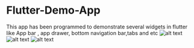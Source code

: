 # Flutter-Demo-App
This app has been programmed to demonstrate several widgets in flutter like App bar , app drawer, bottom navigation bar,tabs and etc
![alt text](https://imgur.com/mvCpVyj)
![alt text](https://imgur.com/GvJ0GWk)
![alt text](https://imgur.com/BI8cMOU)




